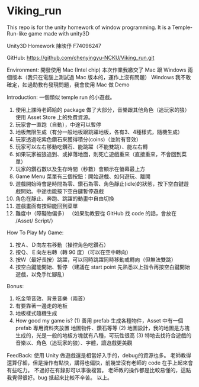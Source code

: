 # Viking_run
This repo is for the unity homework of window programming. It is a Temple-Run-like game made with unity3D

Unity3D Homework
陳映伃 F74096247 

GitHub: https://github.com/chenyingyu-NCKU/Viking_run.git 

Environment: 開發使用 Mac (Intel chip)
本次作業我繳交了 Mac 跟 Windows 兩個版本（我只在電腦上測試過 Mac 版本的，運作上沒有問題）
Windows 我不敢確定，如過助教有發現問題，我會使用 Mac 做 Demo

Introduction:
一個類似 temple run 的小遊戲。
1. 使用上課時老師給的 package 做了大部分，音樂跟其他角色（追玩家的狼）使用 Asset Store 上的免費資源。
2. 玩家會一直跑（自動），中途可以暫停
3. 地板無限生成（有分一般地板跟跳躍地板，各有3、4種樣式，隨機生成）
4. 玩家透過吃紫色鑽石來獲得積分(coins)（並附有音效）
5. 玩家可以左右移動吃鑽石、能跳躍（不能雙跳）、能左右轉
6. 如果玩家被狼追到、或掉落地面，則死亡遊戲重來（直接重來，不會回到菜單）
7. 玩家的鑽石數以及生存時間（秒數）會顯示在螢幕最上方
8. Game Menu 菜單有三個按鈕：開始遊戲、如何遊玩、離開
9. 遊戲開始時會是時間為零、鑽石為零、角色靜止(idle)的狀態，按下空白鍵遊戲開始。中途也能按下空白鍵暫停遊戲
10. 角色在靜止、奔跑、跳躍的動畫中自由切換
11. 遊戲畫面有按鈕能回到菜單
12. 難度中（障礙物偏多）
（如果助教要從 GitHub 找 code 的話，會放在 /Asset/ Script/）


How To Play My Game:
1. 按Ａ、Ｄ向左右移動（操控角色吃鑽石）
2. 按Ｑ、Ｅ向左右轉（轉 90 度）（可以在空中轉向）
3. 按Ｗ（最好長按）跳躍，可以同時跳躍同時移動或轉向（但無法雙跳）
4. 按空白鍵能開始、暫停
（建議在 start point 先熟悉以上指令再按空白鍵開始遊戲，以免手忙腳亂）

Bonus:
1. 吃金幣音效、背景音樂（兩首）
2. 有要靠著一邊走的地板
4. 地板樣式隨機生成
3. How good my game is?
    (1) 善用 prefab 生成各種物件，Asset 中有一個 prefab 專用資料夾放置 地圖物件、鑽石等等
    (2) 地圖設計，我的地圖是方塊生成的，光是一般的地板方塊就有八種，可玩性很高
    (3) 特地去找符合遊戲的音樂以、角色（追玩家的狼）、字體，讓遊戲更美觀

FeedBack:
使用 Unity 做遊戲還是相當好入手的，debug的資源也多。
老師教得還算仔細，但是操作有點快，講得也偏快，前幾堂沒有老師的 code 在手上起來會有些吃力。
不過好在有錄影可以事後複習。
老師教的操作都是比較易懂的，這點我覺得很好。bug 抵起來比較不辛苦。
以上。
